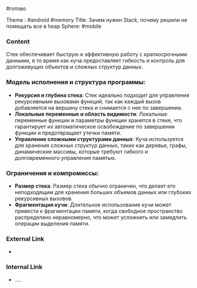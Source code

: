 #готово 

Theme : #android #memory
Title: Зачем нужен Stack, почему решили не помещать все в heap
Sphere: #mobile

### Content

Стек обеспечивает быструю и эффективную работу с краткосрочными данными, в то время как куча предоставляет гибкость и контроль для долгоживущих объектов и сложных структур данных.

### **Модель исполнения и структура программы:**

- **Рекурсия и глубина стека**: Стек идеально подходит для управления рекурсивными вызовами функций, так как каждый вызов добавляется на вершину стека и снимается с нее по завершении.
- **Локальные переменные и область видимости**: Локальные переменные функции и параметры функции хранятся в стеке, что гарантирует их автоматическое освобождение по завершении функции и предотвращает утечки памяти.
- **Управление сложными структурами данных**: Куча используется для хранения сложных структур данных, таких как деревья, графы, динамические массивы, которые требуют гибкого и долговременного управления памятью.

### **Ограничения и компромиссы:**

- **Размер стека**: Размер стека обычно ограничен, что делает его неподходящим для хранения больших объемов данных или глубоких рекурсивных вызовов.
- **Фрагментация кучи**: Длительное использование кучи может привести к фрагментации памяти, когда свободное пространство распределено неравномерно, что может усложнить или замедлить операции выделения памяти.

### External Link

- 

### Internal Link

- ....